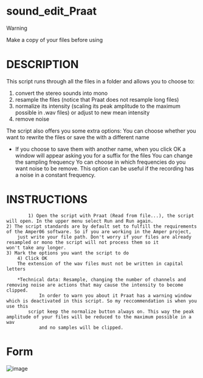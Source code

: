 # sound_edit_Praat

> [!WARNING]  
> Make a copy of your files before using



# DESCRIPTION
This script runs through all the files in a folder and allows you to choose to:
1) convert the stereo sounds into mono
2) resample the files (notice that Praat does not resample long files)
3) normalize its intensity (scaling its peak amplitude to the maximum possible in .wav files) or adjust to new mean intensity 
4) remove noise

The script also offers you some extra options:
You can choose whether you want to rewrite the files or save the with a different name
- If you choose to save them with another name, when you click OK a window will appear asking you for a suffix 
	for the files
You can change the sampling frequency
	Yo can choose in which frequencies do you want noise to be remove. This option can be useful if the recording has a noise in
		a constant frequency.  							
# INSTRUCTIONS
			1) Open the script with Praat (Read from file...), the script will open. In the upper menu select Run and Run again. 
	2) The script standards are by default set to fulfill the requirements of the Amper06 software. So if you are working in the Amper project, 
		just write your file path. Don't worry if your files are already resampled or mono the script will not process them so it 
	won't take any longer.
	3) Mark the options you want the script to do
		4) Click OK
		The extension of the wav files must not be written in capital letters

		*Technical data: Resample, changing the number of channels and removing noise are actions that may cause the intensity to become clipped. 
				In order to warn you about it Praat has a warning window which is deactivated in this script. So my reccommendation is when you use this 
			script keep the normalize button always on. This way the peak amplitude of your files will be reduced to the maximum possible in a wav 
				and no samples will be clipped.
			



# Form
![image](screeshot.png)



